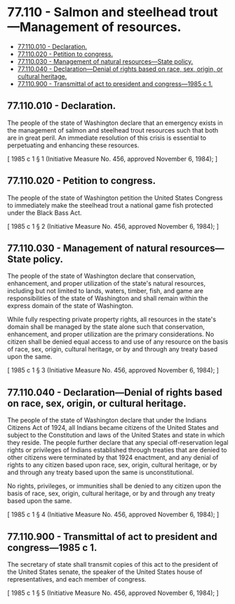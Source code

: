 # 77.110 - Salmon and steelhead trout—Management of resources.
* [77.110.010 - Declaration.](#77110010---declaration)
* [77.110.020 - Petition to congress.](#77110020---petition-to-congress)
* [77.110.030 - Management of natural resources—State policy.](#77110030---management-of-natural-resourcesstate-policy)
* [77.110.040 - Declaration—Denial of rights based on race, sex, origin, or cultural heritage.](#77110040---declarationdenial-of-rights-based-on-race-sex-origin-or-cultural-heritage)
* [77.110.900 - Transmittal of act to president and congress—1985 c 1.](#77110900---transmittal-of-act-to-president-and-congress1985-c-1)
## 77.110.010 - Declaration.
The people of the state of Washington declare that an emergency exists in the management of salmon and steelhead trout resources such that both are in great peril. An immediate resolution of this crisis is essential to perpetuating and enhancing these resources.

\[ 1985 c 1 § 1 (Initiative Measure No. 456, approved November 6, 1984); \]

## 77.110.020 - Petition to congress.
The people of the state of Washington petition the United States Congress to immediately make the steelhead trout a national game fish protected under the Black Bass Act.

\[ 1985 c 1 § 2 (Initiative Measure No. 456, approved November 6, 1984); \]

## 77.110.030 - Management of natural resources—State policy.
The people of the state of Washington declare that conservation, enhancement, and proper utilization of the state's natural resources, including but not limited to lands, waters, timber, fish, and game are responsibilities of the state of Washington and shall remain within the express domain of the state of Washington.

While fully respecting private property rights, all resources in the state's domain shall be managed by the state alone such that conservation, enhancement, and proper utilization are the primary considerations. No citizen shall be denied equal access to and use of any resource on the basis of race, sex, origin, cultural heritage, or by and through any treaty based upon the same.

\[ 1985 c 1 § 3 (Initiative Measure No. 456, approved November 6, 1984); \]

## 77.110.040 - Declaration—Denial of rights based on race, sex, origin, or cultural heritage.
The people of the state of Washington declare that under the Indians Citizens Act of 1924, all Indians became citizens of the United States and subject to the Constitution and laws of the United States and state in which they reside. The people further declare that any special off-reservation legal rights or privileges of Indians established through treaties that are denied to other citizens were terminated by that 1924 enactment, and any denial of rights to any citizen based upon race, sex, origin, cultural heritage, or by and through any treaty based upon the same is unconstitutional.

No rights, privileges, or immunities shall be denied to any citizen upon the basis of race, sex, origin, cultural heritage, or by and through any treaty based upon the same.

\[ 1985 c 1 § 4 (Initiative Measure No. 456, approved November 6, 1984); \]

## 77.110.900 - Transmittal of act to president and congress—1985 c 1.
The secretary of state shall transmit copies of this act to the president of the United States senate, the speaker of the United States house of representatives, and each member of congress.

\[ 1985 c 1 § 5 (Initiative Measure No. 456, approved November 6, 1984); \]

